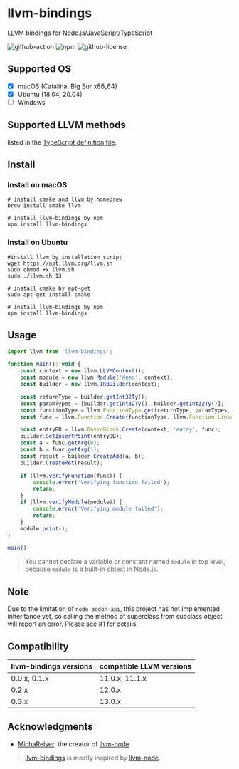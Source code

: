 # llvm-bindings

LLVM bindings for Node.js/JavaScript/TypeScript

![github-action](https://img.shields.io/github/workflow/status/ApsarasX/llvm-bindings/Build?style=flat-square)
![npm](https://img.shields.io/npm/v/llvm-bindings?style=flat-square)
![github-license](https://img.shields.io/github/license/ApsarasX/llvm-bindings?style=flat-square)

## Supported OS

- [x] macOS (Catalina, Big Sur x86_64)
- [x] Ubuntu (18.04, 20.04)
- [ ] Windows

## Supported LLVM methods

listed in the [TypeScript definition file](./llvm-bindings.d.ts).

## Install

### Install on macOS

```shell
# install cmake and llvm by homebrew
brew install cmake llvm

# install llvm-bindings by npm
npm install llvm-bindings
```

### Install on Ubuntu

```shell
#install llvm by installation script
wget https://apt.llvm.org/llvm.sh
sudo chmod +x llvm.sh
sudo ./llvm.sh 13

# install cmake by apt-get
sudo apt-get install cmake

# install llvm-bindings by npm
npm install llvm-bindings
```

## Usage

```javascript
import llvm from 'llvm-bindings';

function main(): void {
    const context = new llvm.LLVMContext();
    const module = new llvm.Module('demo', context);
    const builder = new llvm.IRBuilder(context);

    const returnType = builder.getInt32Ty();
    const paramTypes = [builder.getInt32Ty(), builder.getInt32Ty()];
    const functionType = llvm.FunctionType.get(returnType, paramTypes, false);
    const func = llvm.Function.Create(functionType, llvm.Function.LinkageTypes.ExternalLinkage, 'add', module);

    const entryBB = llvm.BasicBlock.Create(context, 'entry', func);
    builder.SetInsertPoint(entryBB);
    const a = func.getArg(0);
    const b = func.getArg(1);
    const result = builder.CreateAdd(a, b);
    builder.CreateRet(result);

    if (llvm.verifyFunction(func)) {
        console.error('Verifying function failed');
        return;
    }
    if (llvm.verifyModule(module)) {
        console.error('Verifying module failed');
        return;
    }
    module.print();
}

main();
```

> You cannot declare a variable or constant named `module` in top level, because `module` is a built-in object in Node.js.

## Note
Due to the limitation of `node-addon-api`, this project has not implemented inheritance yet, so calling the method of superclass from subclass object will report an error. Please see [#1](https://github.com/ApsarasX/llvm-bindings/issues/1) for details.

## Compatibility

| llvm-bindings versions  |  compatible LLVM versions |
| ------------ | ------------ |
|  0.0.x, 0.1.x |  11.0.x, 11.1.x |
|  0.2.x        |  12.0.x         |
|  0.3.x        |  13.0.x         |

## Acknowledgments
- [MichaReiser](https://github.com/MichaReiser): the creator of [llvm-node](https://github.com/MichaReiser/llvm-node)

> [llvm-bindings](https://github.com/ApsarasX/llvm-bindings) is mostly inspired by [llvm-node](https://github.com/MichaReiser/llvm-node).
